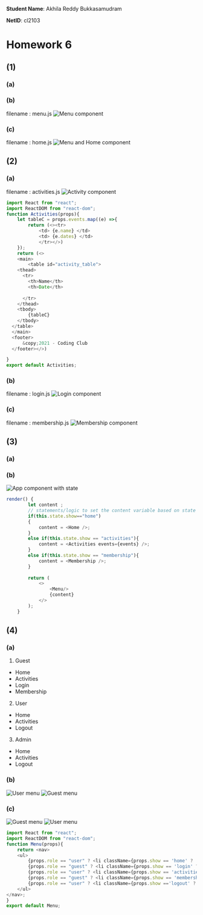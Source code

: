 **Student Name**:  Akhila Reddy Bukkasamudram

**NetID**: cl2103

# Homework 6
## (1)
### (a)

### (b)
filename : menu.js
![Menu component](images/image6_1b.png)

### (c)
filename : home.js
![Menu and Home component](images/image6_1c.png)

## (2)
### (a)
filename : activities.js
![Activity component](images/image6_2a.png)
```javascript
import React from "react";
import ReactDOM from "react-dom";
function Activities(props){
    let tableC = props.events.map((e) =>{
        return (<><tr>
            <td> {e.name} </td>
            <td> {e.dates} </td>
            </tr></>)
    });
    return (<>
    <main>
        <table id="activity_table">
    <thead>
      <tr>
        <th>Name</th>
        <th>Date</th>
        
      </tr>
    </thead>
    <tbody>
        {tableC}
    </tbody>          
  </table>
  </main>
  <footer>
      &copy;2021 - Coding Club
  </footer></>)

}
export default Activities;
```
### (b)
filename : login.js
![Login component](images/image6_2b.png)
### (c)
filename : membership.js
![Membership component](images/image6_2c.png)

## (3)
### (a)

### (b)
![App component with state](images/image6_3c.png)
```javascript
render() {
        let content ;
        // statements/logic to set the content variable based on state
        if(this.state.show=="home")
        {
            content = <Home />;
        }
        else if(this.state.show == "activities"){
            content = <Activities events={events} />;
        }
        else if(this.state.show == "membership"){
            content = <Membership />;
        }
        
        return (
            <>
                <Menu/>
                {content}
            </>
        );
    }
```

## (4)
### (a)

1. Guest
 * Home
 * Activities
 * Login
 * Membership

2. User
 * Home
 * Activities
 * Logout

3. Admin
 * Home
 * Activities
 * Logout

### (b)
![User menu](images/image6_4bi.png)
![Guest menu](images/image6_4bii.png)

### (c)
![Guest menu](images/image6_4c.png)
![User menu](images/image6_4cii.png)

```javascript
import React from "react";
import ReactDOM from "react-dom";
function Menu(props){
    return <nav>
    <ul>
        {props.role == "user" ? <li className={props.show == 'home' ? 'active' : ''}><a href="./index.html">Home</a></li> : ""}
        {props.role == "guest" ? <li className={props.show == 'login' ? 'active' : ''}><a href="./login.html">Login</a></li> : ""}
        {props.role == "user" ? <li className={props.show == 'activities' ? 'active' : ''}><a href="./club_activities.html">Activities</a></li> : "" }
        {props.role == "guest" ? <li className={props.show == 'membership' ? 'active' : ''}><a href="./application_page.html">Membership</a></li> : ""}
        {props.role == "user" ? <li className={props.show =='logout' ? 'active' : ''}><a>Logout</a></li> : ""}
    </ul>
</nav>;
}
export default Menu;
```

